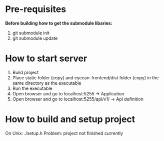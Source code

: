 # Pre-requisites

**Before building how to get the submodule libaries:**
1. git submodule init
2. git submodule update

# How to start server

1. Build project
2. Place static folder (copy) and eyecan-frontend/dist folder (copy) in the same directory as the executable
3. Run the executable
4. Open browser and go to localhost:5255 -> Application
5. Open browser and go to localhost:5255/api/v1/ -> Api definition

# How to build and setup project
On Unix: ./setup.h
Problem: project not finished currently
